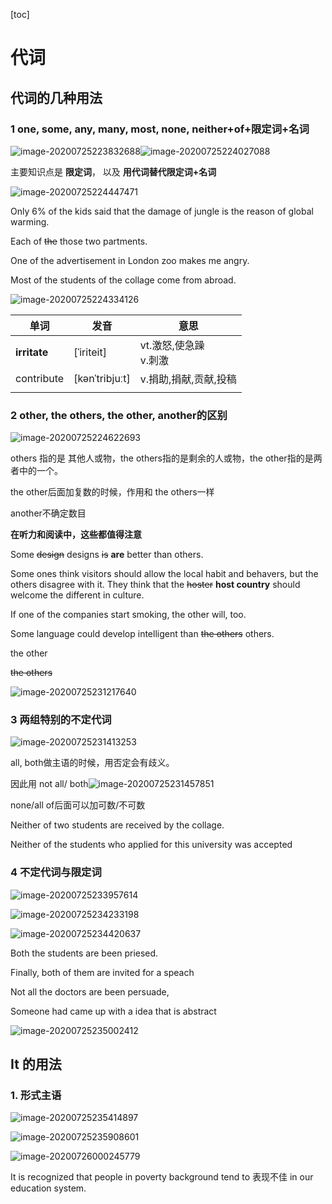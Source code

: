 [toc]

# 代词

## 代词的几种用法

### 1 one, some, any, many, most, none, neither+of+限定词+名词

![image-20200725223832688](C:\Users\UncleDong\AppData\Roaming\Typora\typora-user-images\image-20200725223832688.png)![image-20200725224027088](C:\Users\UncleDong\AppData\Roaming\Typora\typora-user-images\image-20200725224027088.png)

主要知识点是 **限定词**， 以及 **用代词替代限定词+名词**

![image-20200725224447471](C:\Users\UncleDong\AppData\Roaming\Typora\typora-user-images\image-20200725224447471.png)

Only 6% of the kids said that the damage of jungle is the reason of global warming. 

Each of ~~the~~ those two partments.

One of the advertisement in London zoo makes me angry.

Most of the students of the collage come from abroad.

![image-20200725224334126](C:\Users\UncleDong\AppData\Roaming\Typora\typora-user-images\image-20200725224334126.png)

| 单词         | 发音           | 意思                      |
| ------------ | -------------- | ------------------------- |
| **irritate** | [ˈiriteit]     | vt.激怒,使急躁<br/>v.刺激 |
| contribute   | [kənˈtribjuːt] | v.捐助,捐献,贡献,投稿     |
|              |                |                           |

### 2 other, the others, the other, another的区别

![image-20200725224622693](C:\Users\UncleDong\AppData\Roaming\Typora\typora-user-images\image-20200725224622693.png)

others 指的是 其他人或物，the others指的是剩余的人或物，the other指的是两者中的一个。

the other后面加复数的时候，作用和 the others一样

another不确定数目



**在听力和阅读中，这些都值得注意**



Some ~~design~~ designs ~~is~~ **are** better than others.

Some ones think visitors should allow the local habit and behavers, but the others disagree with it. They think that the ~~hoster~~ **host country** should welcome the different in culture.

If one of the companies start smoking, the other will, too. 

Some language could develop intelligent than ~~the others~~ others.

 the other

~~the others~~

![image-20200725231217640](C:\Users\UncleDong\AppData\Roaming\Typora\typora-user-images\image-20200725231217640.png)

### 3 两组特别的不定代词

![image-20200725231413253](C:\Users\UncleDong\AppData\Roaming\Typora\typora-user-images\image-20200725231413253.png)

all, both做主语的时候，用否定会有歧义。

因此用 not all/ both![image-20200725231457851](C:\Users\UncleDong\AppData\Roaming\Typora\typora-user-images\image-20200725231457851.png)

none/all of后面可以加可数/不可数

Neither of two students are received by the collage.

Neither of the students who applied for this university was accepted

### 4 不定代词与限定词

![image-20200725233957614](C:\Users\UncleDong\AppData\Roaming\Typora\typora-user-images\image-20200725233957614.png)

![image-20200725234233198](C:\Users\UncleDong\AppData\Roaming\Typora\typora-user-images\image-20200725234233198.png)

![image-20200725234420637](C:\Users\UncleDong\AppData\Roaming\Typora\typora-user-images\image-20200725234420637.png)

Both the students are been priesed.

Finally, both of them are invited for a speach

Not all the doctors are been persuade,

Someone had came up with a idea that is abstract 

![image-20200725235002412](C:\Users\UncleDong\AppData\Roaming\Typora\typora-user-images\image-20200725235002412.png)



## It 的用法

### 1. 形式主语

![image-20200725235414897](C:\Users\UncleDong\AppData\Roaming\Typora\typora-user-images\image-20200725235414897.png)

![image-20200725235908601](C:\Users\UncleDong\AppData\Roaming\Typora\typora-user-images\image-20200725235908601.png)

![image-20200726000245779](C:\Users\UncleDong\AppData\Roaming\Typora\typora-user-images\image-20200726000245779.png)

It is recognized that people in poverty background tend to 表现不佳 in our education system. 